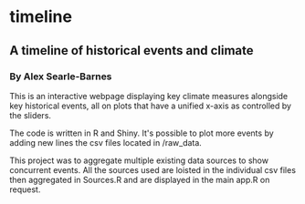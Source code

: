 # timeline

## A timeline of historical events and climate
### By Alex Searle-Barnes

This is an interactive webpage displaying key climate measures alongside key historical events, all on plots that have a unified x-axis as controlled by the sliders.

The code is written in R and Shiny. It's possible to plot more events by adding new lines the csv files located in /raw_data.

This project was to aggregate multiple existing data sources to show concurrent events.
All the sources used are loisted in the individual csv files then aggregated in Sources.R and are displayed in the main app.R on request.